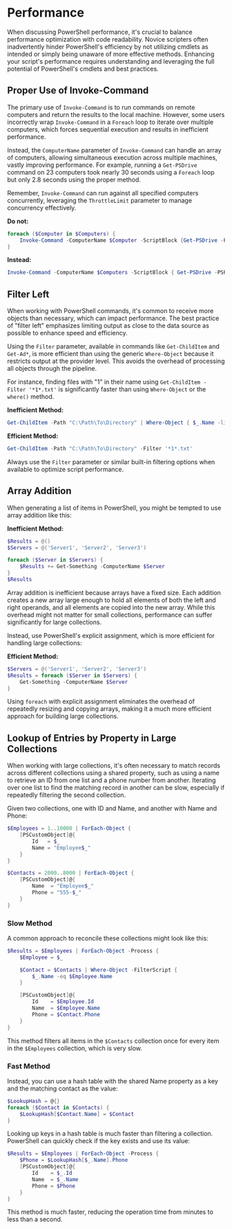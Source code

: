 # Performance

When discussing PowerShell performance, it's crucial to balance performance optimization with code readability. Novice scripters often inadvertently hinder PowerShell's efficiency by not utilizing cmdlets as intended or simply being unaware of more effective methods. Enhancing your script's performance requires understanding and leveraging the full potential of PowerShell's cmdlets and best practices.

## Proper Use of Invoke-Command&#x20;

The primary use of `Invoke-Command` is to run commands on remote computers and return the results to the local machine. However, some users incorrectly wrap `Invoke-Command` in a `Foreach` loop to iterate over multiple computers, which forces sequential execution and results in inefficient performance.

Instead, the `ComputerName` parameter of `Invoke-Command` can handle an array of computers, allowing simultaneous execution across multiple machines, vastly improving performance. For example, running a `Get-PSDrive` command on 23 computers took nearly 30 seconds using a `Foreach` loop but only 2.8 seconds using the proper method.

Remember, `Invoke-Command` can run against all specified computers concurrently, leveraging the `ThrottleLimit` parameter to manage concurrency effectively.

**Do not:**

```powershell
foreach ($Computer in $Computers) { 
    Invoke-Command -ComputerName $Computer -ScriptBlock {Get-PSDrive -PSProvider FileSystem}
}
```

**Instead:**&#x20;

```powershell
Invoke-Command -ComputerName $Computers -ScriptBlock { Get-PSDrive -PSProvider FileSystem }
```

## Filter Left&#x20;

When working with PowerShell commands, it's common to receive more objects than necessary, which can impact performance. The best practice of "filter left" emphasizes limiting output as close to the data source as possible to enhance speed and efficiency.

Using the `Filter` parameter, available in commands like `Get-ChildItem` and `Get-Ad*`, is more efficient than using the generic `Where-Object` because it restricts output at the provider level. This avoids the overhead of processing all objects through the pipeline.

For instance, finding files with "1" in their name using `Get-ChildItem -Filter '*1*.txt'` is significantly faster than using `Where-Object` or the `where()` method.

**Inefficient Method:**

```powershell
Get-ChildItem -Path "C:\Path\To\Directory" | Where-Object { $_.Name -like '*1*.txt' }
```

**Efficient Method:**

```powershell
Get-ChildItem -Path "C:\Path\To\Directory" -Filter '*1*.txt'
```

Always use the `Filter` parameter or similar built-in filtering options when available to optimize script performance.

## Array Addition

When generating a list of items in PowerShell, you might be tempted to use array addition like this:

**Inefficient Method:**

```powershell
$Results = @()
$Servers = @('Server1', 'Server2', 'Server3')

foreach ($Server in $Servers) {
    $Results += Get-Something -ComputerName $Server
}
$Results
```

Array addition is inefficient because arrays have a fixed size. Each addition creates a new array large enough to hold all elements of both the left and right operands, and all elements are copied into the new array. While this overhead might not matter for small collections, performance can suffer significantly for large collections.

Instead, use PowerShell's explicit assignment, which is more efficient for handling large collections:

**Efficient Method:**

```powershell
$Servers = @('Server1', 'Server2', 'Server3')
$Results = foreach ($Server in $Servers) {
    Get-Something -ComputerName $Server
}
```

Using `foreach` with explicit assignment eliminates the overhead of repeatedly resizing and copying arrays, making it a much more efficient approach for building large collections.

## Lookup of Entries by Property in Large Collections

When working with large collections, it's often necessary to match records across different collections using a shared property, such as using a name to retrieve an ID from one list and a phone number from another. Iterating over one list to find the matching record in another can be slow, especially if repeatedly filtering the second collection.

Given two collections, one with ID and Name, and another with Name and Phone:

```powershell
$Employees = 1..10000 | ForEach-Object {
    [PSCustomObject]@{
        Id   = $_
        Name = "Employee$_"
    }
}

$Contacts = 2000..8000 | ForEach-Object {
    [PSCustomObject]@{
        Name  = "Employee$_"
        Phone = "555-$_"
    }
}
```

### Slow Method

A common approach to reconcile these collections might look like this:

```powershell
$Results = $Employees | ForEach-Object -Process {
    $Employee = $_

    $Contact = $Contacts | Where-Object -FilterScript {
        $_.Name -eq $Employee.Name
    }

    [PSCustomObject]@{
        Id    = $Employee.Id
        Name  = $Employee.Name
        Phone = $Contact.Phone
    }
}
```

This method filters all items in the `$Contacts` collection once for every item in the `$Employees` collection, which is very slow.

### Fast Method

Instead, you can use a hash table with the shared Name property as a key and the matching contact as the value:

```powershell
$LookupHash = @{}
foreach ($Contact in $Contacts) {
    $LookupHash[$Contact.Name] = $Contact
}
```

Looking up keys in a hash table is much faster than filtering a collection. PowerShell can quickly check if the key exists and use its value:

```powershell
$Results = $Employees | ForEach-Object -Process {
    $Phone = $LookupHash[$_.Name].Phone
    [PSCustomObject]@{
        Id    = $_.Id
        Name  = $_.Name
        Phone = $Phone
    }
}
```

This method is much faster, reducing the operation time from minutes to less than a second.

